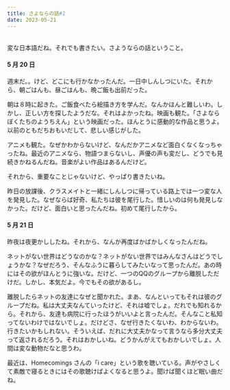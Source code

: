 ```yaml
---
title: さよならの話#1
date: 2023-05-21
---
```

<br/>
変な日本語だね。それでも書きたい。さようならの話ということ。

#### 5 月 20 日

週末だ。。けど、どこにも行かなかったんだ。一日中しんしつにいた。それから、朝ごはんも、昼ごはんも、晩ご飯も出前だった。

朝は８時に起きた。ご飯食べたら絵描き方を学んだ。なんかほんと難しいわ。しかし、正しい方を探したようだな。それはよかったね。映画も観た。「さよならぼくたちのようちえん」という映画だった。ほんとうに感動的な作品と思うよ。以前のともだちおもいだして、悲しい感じがした。

アニメも観た。なぜかわからないけど、なんだかアニメなど面白くなくなっちゃったね。最近のアニメなら、物語つまらないし、声優の声も変だし、どうでも見続きかねるんだね。音楽がよい作品はあるんだけど。

それから、重要なことじゃないけど、やっぱり書きたいね。

昨日の放課後、クラスメイトと一緒にしんしつに帰っている路上では一つ変な人を発見した。なぜならば好奇、私たちは彼を尾行した。惜しいのは何も発見しなかった。だけど、面白いと思ったんだね。初めて尾行したから。

#### 5 月 21 日

昨夜は夜更かししたね。それから、なんか再度ばかばかしくなったんだね。

ネットがない世界はどうなのかな？ネットがない世界ではみんなさんはどうでしょうかな？なぜだろう、そんなふうに暮らしてみたいなって思ったんだ。あの時にはその欲がほんとうに強いな。だけど、一つのQQのグループから離脱しただけだ。しかし、本気だよ。今でもその欲があるし。

離脱したらネットの友達になぜと聞かれた。まあ、なんといってもそれは彼のグループだね。私は大丈夫なんていったけど、それは嘘でしょ。だれでも知れるから。それから、友達も病院に行ったほうがいいよと言ったんだ。そんなこと私知ってないわけではないでしょ。だけどさ、なぜ行きたくないわ、わからないわ。行きたいかもしれない。そういえば、だれに大丈夫かなって言うなら多分大丈夫って返されるだろう。それはおかしいね。どうかんがえてもおかしいでしょ。人間は変な動物だなと思うわ。

最近は、Homecomings さんの「i care」という歌を聴いている。声がやさしくて素敵で寝るときにはその歌聴けばよくなると思うよ。聞けば聞くほど眠い曲だね。
